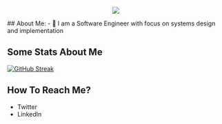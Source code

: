 <p align="center">
  <img src="https://readme-typing-svg.herokuapp.com?center=true&vCenter=true&lines=Hello%2C+there!)](https://git.io/typing-svg" />
</p>
## About Me:
- 🏦 I am a Software Engineer with focus on systems design and implementation

## Some Stats About Me
[![GitHub Streak](https://github-readme-streak-stats.herokuapp.com/?user=ninjaengineers&theme=dark)](https://git.io/streak-stats)

## How To Reach Me?
- Twitter
- LinkedIn